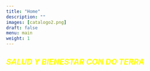```yaml
---
title: "Home"
description: ""
images: [catalogo2.png]
draft: false
menu: main
weight: 1
---
```

  ## <span style="color:yellow"> *SALUD Y BIENESTAR CON DO TERRA*</span>